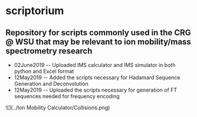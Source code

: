 # scriptorium
## Repository for scripts commonly used in the CRG @ WSU that may be relevant to ion mobility/mass spectrometry research

* 02June2019 -- Uploaded IMS calculator and IMS simulator in both python and Excel format
* 12May2019 -- Added the scripts necessary for Hadamard Sequence Generation and Deconvolution
* 12May2019 -- Uploaded the scripts necessary for generation of FT sequences needed for frequency encoding

![](../Ion Mobility Calculator/Collisions.png)
